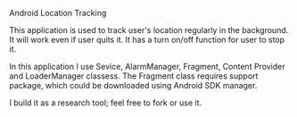 Android Location Tracking

This application is used to track user's location regularly in the background. It will work even if user quits it. It has a turn on/off function for user to stop it.

In this application I use Sevice, AlarmManager, Fragment, Content Provider and LoaderManager classess. The Fragment class requires support package, which could be downloaded using Android SDK manager.

I build it as a research tool; feel free to fork or use it.
